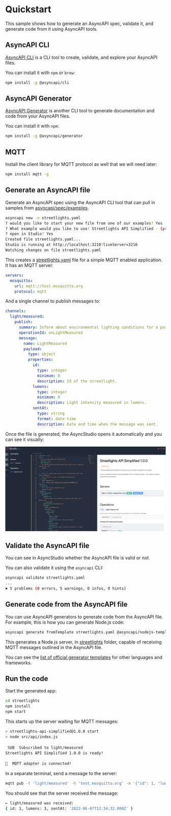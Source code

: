 # Quickstart

This sample shows how to generate an AsyncAPI spec, validate it, and generate
code from it using AsyncAPI tools.

## AsyncAPI CLI

[AsyncAPI CLI](https://www.asyncapi.com/tools/cli) is a CLI tool to create,
validate, and explore your AsyncAPI files.

You can install it with `npm` or `brew`:

```sh
npm install -g @asyncapi/cli
```

## AsyncAPI Generator

[AsyncAPI Generator](https://www.asyncapi.com/tools/generator) is another CLI
tool to generate documentation and code from your AsyncAPI files.

You can install it with `npm`:

```sh
npm install -g @asyncapi/generator
```

## MQTT

Install the client library for MQTT protocol as well that we will need later:

```sh
npm install mqtt -g
```

## Generate an AsyncAPI file

Generate an AsyncAPI spec using the AsyncAPI CLI tool that can pull in samples
from [asyncapi/spec/examples](https://github.com/asyncapi/spec/tree/master/examples).

```sh
asyncapi new -n streetlights.yaml
? would you like to start your new file from one of our examples? Yes
? What example would you like to use? Streetlights API Simplified - (protocols: mqtt)
? open in Studio? Yes
Created file streetlights.yaml...
Studio is running at http://localhost:3210?liveServer=3210
Watching changes on file streetlights.yaml
```

This creates a [streetlights.yaml](./streetlights.yaml) file for a simple MQTT
enabled application. It has an MQTT server:

```yaml
servers:
  mosquitto:
    url: mqtt://test.mosquitto.org
    protocol: mqtt
```

And a single channel to publish messages to:

```yaml
channels:
  light/measured:
    publish:
      summary: Inform about environmental lighting conditions for a particular streetlight.
      operationId: onLightMeasured
      message:
        name: LightMeasured
        payload:
          type: object
          properties:
            id:
              type: integer
              minimum: 0
              description: Id of the streetlight.
            lumens:
              type: integer
              minimum: 0
              description: Light intensity measured in lumens.
            sentAt:
              type: string
              format: date-time
              description: Date and time when the message was sent.
```

Once the file is generated, the AsyncStudio opens it automatically and you can
see it visually:

![Streetlights - AsyncStudio](./images/streetlights-asyncstudio.png)

## Validate the AsyncAPI file

You can see in AsyncStudio whether the AsyncAPI file is valid or not.

You can also validate it using the `asyncapi` CLI:

```sh
asyncapi validate streetlights.yaml
...
✖ 5 problems (0 errors, 5 warnings, 0 infos, 0 hints)
```

## Generate code from the AsyncAPI file

You can use AsyncAPI generators to generate code from the AsyncAPI file. For
example, this is how you can generate Node.js code:

```sh
asyncapi generate fromTemplate streetlights.yaml @asyncapi/nodejs-template -o streetlights -p server=mosquitto
```

This generates a Node.js server, in [streetlights](./streetlights/) folder,
capable of receiving MQTT messages outlined in the AsyncAPI file.

You can see the [list of official generator templates](https://github.com/asyncapi/generator#list-of-official-generator-templates) for other languages and frameworks.

## Run the code

Start the generated app:

```sh
cd streetlights
npm install
npm start
```

This starts up the server waiting for MQTT messages:

```sh
> streetlights-api-simplified@1.0.0 start
> node src/api/index.js

 SUB  Subscribed to light/measured
Streetlights API Simplified 1.0.0 is ready! 

🔗  MQTT adapter is connected!
```

In a separate terminal, send a message to the server:

```sh
mqtt pub -t 'light/measured' -h 'test.mosquitto.org' -m '{"id": 1, "lumens": 3, "sentAt": "2022-06-07T12:34:32.000Z"}'
```

You should see that the server received the message:

```sh
← light/measured was received:
{ id: 1, lumens: 3, sentAt: '2022-06-07T12:34:32.000Z' }
```
